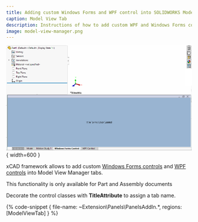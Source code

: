 ```yaml
---
title: Adding custom Windows Forms and WPF control into SOLIDWORKS Model View Manager using xCAD
caption: Model View Tab
description: Instructions of how to add custom WPF and Windows Forms controls into the SOLIDWORKS Model View Manager using xCAD framework
image: model-view-manager.png
---
```

![Custom Model View Manager Tab](model-view-manager.png){ width=600 }

xCAD framework allows to add custom [Windows Forms controls](https://docs.microsoft.com/en-us/dotnet/api/system.windows.forms.usercontrol) and [WPF controls](https://docs.microsoft.com/en-us/dotnet/api/system.windows.controls.usercontrol) into Model View Manager tabs.

This functionality is only available for Part and Assembly documents

Decorate the control classes with **TitleAttribute** to assign a tab name.

{% code-snippet { file-name: ~Extension\Panels\PanelsAddIn.*, regions: [ModelViewTab] } %}